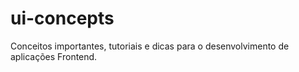 # ui-concepts
Conceitos importantes, tutoriais e dicas para o desenvolvimento de aplicações Frontend.
